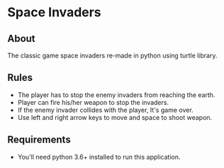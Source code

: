# Space Invaders

## About

The classic game space invaders re-made in python using turtle library.

## Rules

- The player has to stop the enemy invaders from reaching the earth.
- Player can fire his/her weapon to stop the invaders.
- If the enemy invader collides with the player, It's game over.
- Use left and right arrow keys to move and space to shoot weapon.

## Requirements

- You'll need python 3.6+ installed to run this application.